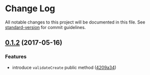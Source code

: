 # Change Log

All notable changes to this project will be documented in this file. See [standard-version](https://github.com/conventional-changelog/standard-version) for commit guidelines.

<a name="0.1.2"></a>
## [0.1.2](https://github.com/medikoo/dbjs/compare/v0.1.1...v0.1.2) (2017-05-16)


### Features

* introduce `validateCreate` public method ([4209a34](https://github.com/medikoo/dbjs/commit/4209a34))
